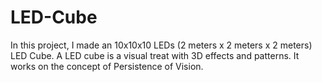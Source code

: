 # LED-Cube
In this project, I made an 10x10x10 LEDs (2 meters x 2 meters x 2 meters) LED Cube. A LED cube is a visual treat with 3D effects and patterns. It works on the concept of Persistence of Vision.
